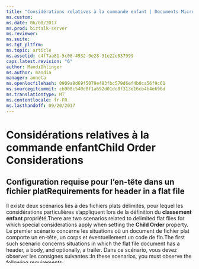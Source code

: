 ```yaml
---
title: "Considérations relatives à la commande enfant | Documents Microsoft"
ms.custom: 
ms.date: 06/08/2017
ms.prod: biztalk-server
ms.reviewer: 
ms.suite: 
ms.tgt_pltfrm: 
ms.topic: article
ms.assetid: c4f7aa81-5c08-4932-9e28-31e22e037999
caps.latest.revision: "6"
author: MandiOhlinger
ms.author: mandia
manager: anneta
ms.openlocfilehash: 0909a8d69f5079e493fbc579d6ef4b0ca56f9c61
ms.sourcegitcommit: cb908c540d8f1a692d01dc8f313e16cb4b4e696d
ms.translationtype: MT
ms.contentlocale: fr-FR
ms.lasthandoff: 09/20/2017
---
```

# <a name="child-order-considerations"></a><span data-ttu-id="9a0f8-102">Considérations relatives à la commande enfant</span><span class="sxs-lookup"><span data-stu-id="9a0f8-102">Child Order Considerations</span></span>

## <a name="requirements-for-header-in-a-flat-file"></a><span data-ttu-id="9a0f8-103">Configuration requise pour l’en-tête dans un fichier plat</span><span class="sxs-lookup"><span data-stu-id="9a0f8-103">Requirements for header in a flat file</span></span>
<span data-ttu-id="9a0f8-104">Il existe deux scénarios liés à des fichiers plats délimités, pour lequel les considérations particulières s’appliquent lors de la définition du **classement enfant** propriété.</span><span class="sxs-lookup"><span data-stu-id="9a0f8-104">There are two scenarios related to delimited flat files for which special considerations apply when setting the **Child Order** property.</span></span> <span data-ttu-id="9a0f8-105">Le premier scénario concerne les situations où un document de fichier plat comporte un en-tête, un corps et éventuellement un code de fin.</span><span class="sxs-lookup"><span data-stu-id="9a0f8-105">The first such scenario concerns situations in which the flat file document has a header, a body, and optionally, a trailer.</span></span> <span data-ttu-id="9a0f8-106">Dans ce scénario, vous devez observer les consignes suivantes :</span><span class="sxs-lookup"><span data-stu-id="9a0f8-106">In these scenarios, you must observe the following requirements:</span></span>  
  
-   <span data-ttu-id="9a0f8-107">Vous devez définir le **classement enfant** propriété de l’enregistrement racine (délimité) de l’en-tête à **suffixés**.</span><span class="sxs-lookup"><span data-stu-id="9a0f8-107">You must set the **Child Order** property of the (delimited) root record of the header to **Postfix**.</span></span>  
  
-   <span data-ttu-id="9a0f8-108">Si un code de fin n’est présent, vous devez définir le **classement enfant** propriété de l’enregistrement racine (délimité) du corps **suffixés**.</span><span class="sxs-lookup"><span data-stu-id="9a0f8-108">If a trailer is present, you must set the **Child Order** property of the (delimited) root record of the body to **Postfix**.</span></span>  
  
-   <span data-ttu-id="9a0f8-109">Si un code de fin n’est pas présent, vous pouvez définir le **classement enfant** propriété de l’enregistrement racine (délimité) du corps **préfixe**, **InFix**, ou **Postfix**.</span><span class="sxs-lookup"><span data-stu-id="9a0f8-109">If a trailer is not present, you may set the **Child Order** property of the (delimited) root record of the body to **Prefix**, **InFix**, or **Postfix**.</span></span>  
  
-   <span data-ttu-id="9a0f8-110">Si un code de fin est présent, vous pouvez définir le **classement enfant** propriété de l’enregistrement racine (délimité) de ce code de fin pour **préfixe**, **InFix**, ou **Postfix**.</span><span class="sxs-lookup"><span data-stu-id="9a0f8-110">If a trailer is present, you may set the **Child Order** property of the (delimited) root record of that trailer to **Prefix**, **InFix**, or **Postfix**.</span></span>  
  
-   <span data-ttu-id="9a0f8-111">Vous pouvez définir le **classement enfant** propriété d’enregistrements subordonnés délimités de l’en-tête, corps et code de fin **préfixe**, **InFix**, ou **suffixés**.</span><span class="sxs-lookup"><span data-stu-id="9a0f8-111">You may set the **Child Order** property of delimited subordinate records of the header, body, and trailer to **Prefix**, **InFix**, or **Postfix**.</span></span>  
  
 <span data-ttu-id="9a0f8-112">Le deuxième scénario associé à des fichiers plats délimités et **classement enfant** propriété est que cette propriété doit être définie en fonction des attendent les composants d’exécution pour les nœuds.</span><span class="sxs-lookup"><span data-stu-id="9a0f8-112">The second scenario related to delimited flat files and the **Child Order** property is that this property must be set according to what the runtime components expect for the nodes.</span></span> <span data-ttu-id="9a0f8-113">Le paramètre correct pour le **classement enfant** propriété ne peut pas être évidente pour les nœuds racine et de groupe, comme illustré dans les scénarios suivants :</span><span class="sxs-lookup"><span data-stu-id="9a0f8-113">The correct setting for the **Child Order** property may not be apparent for root and group nodes, as illustrated in the following scenarios:</span></span>  
  
-   <span data-ttu-id="9a0f8-114">**Nœud racine.**</span><span class="sxs-lookup"><span data-stu-id="9a0f8-114">**Root node.**</span></span> <span data-ttu-id="9a0f8-115">imaginez un fichier plat typique dont la structure se compose d'enregistrements suivis d'une combinaison retour chariot/saut de ligne.</span><span class="sxs-lookup"><span data-stu-id="9a0f8-115">Consider a typical flat file whose structure consists of records followed by a CR/LF combination.</span></span> <span data-ttu-id="9a0f8-116">Le délimiteur sépare les enregistrements dans le fichier et la séquence est généralement la suivante : enregistrement, délimiteur, enregistrement, délimiteur, etc.</span><span class="sxs-lookup"><span data-stu-id="9a0f8-116">The delimiter separates records in the file, and the sequence is typically record, delimiter, record, delimiter, and so on.</span></span> <span data-ttu-id="9a0f8-117">Dans ce cas, le délimiteur suit toujours les données, ce qui correspond à un **classement enfant** de paramètre de la propriété **suffixés**.</span><span class="sxs-lookup"><span data-stu-id="9a0f8-117">In this situation, the delimiter always follows the data, which corresponds to a **Child Order** property setting of **Postfix**.</span></span>  
  
-   <span data-ttu-id="9a0f8-118">**Nœuds de groupe.**</span><span class="sxs-lookup"><span data-stu-id="9a0f8-118">**Group nodes.**</span></span> <span data-ttu-id="9a0f8-119">les nœuds de groupe affichés dans les représentations BizTalk Server et XSD du schéma ne sont pas explicitement présents dans la représentation de fichier plat du message d'instance.</span><span class="sxs-lookup"><span data-stu-id="9a0f8-119">The group nodes shown in the BizTalk Server and XSD representation of the schema are not explicitly present in the flat file representation of the instance message.</span></span> <span data-ttu-id="9a0f8-120">Imaginez un bon de commande contenant un ensemble d'enregistrements pour chaque élément de ligne. Imaginez également que ces enregistrements se répètent à maintes reprises pour représenter plusieurs éléments de ligne dans un seul bon de commande.</span><span class="sxs-lookup"><span data-stu-id="9a0f8-120">Consider a purchase order (PO) that contains a collection of records for each line item, and those records repeat numerous times to represent multiple line items in a single PO.</span></span> <span data-ttu-id="9a0f8-121">Le schéma d’un tel message comprend généralement un nœud nommé LineItems qui servent de conteneur (parfois conceptuel) pour l’ensemble répété : dans la représentation sous forme de fichier plat du message d’instance, le conteneur LineItems est de nature conceptuel et représenté par la séquence appropriée de données et les délimiteurs ; dans la représentation XML du message d’instance, le conteneur LineItems est explicitement présent sous la forme d’un **LineItems** élément dans XML.</span><span class="sxs-lookup"><span data-stu-id="9a0f8-121">The schema for such a message would likely include a node named LineItems to serve as the (sometimes conceptual) container for the repeating set: in the flat file representation of the instance message, the LineItems container is conceptual in nature, represented by the appropriate sequence of data and delimiters; in the XML representation of the instance message, the LineItems container is explicitly present in the form of a **LineItems** element in XML.</span></span>  
  
 <span data-ttu-id="9a0f8-122">Imaginez un message contenant un nœud racine et un unique nœud de groupe.</span><span class="sxs-lookup"><span data-stu-id="9a0f8-122">Consider a message containing a root node and only one group node.</span></span> <span data-ttu-id="9a0f8-123">Il est facile de voir à quel endroit du flux d'entrée le dernier délimiteur appartiendrait au nœud racine.</span><span class="sxs-lookup"><span data-stu-id="9a0f8-123">It is easy to see where the last delimiter in the input stream would belong to the root node.</span></span> <span data-ttu-id="9a0f8-124">Par conséquent, la séquence données/délimiteur de la boucle conceptuelle serait simplement composée d'un ou plusieurs enregistrements d'élément de ligne.</span><span class="sxs-lookup"><span data-stu-id="9a0f8-124">Therefore, the data/delimiter sequence in the conceptual loop would merely be one or more line item records.</span></span> <span data-ttu-id="9a0f8-125">Il n'y a que dans le cas où il y aurait plus d'un enregistrement d'élément de ligne qu'un délimiteur les séparerait.</span><span class="sxs-lookup"><span data-stu-id="9a0f8-125">Only in the case where there are more than one line item records would there be a delimiter to separate them.</span></span> <span data-ttu-id="9a0f8-126">Dans ce cas, les délimiteurs seraient un de moins que les ensembles des éléments délimités, et les délimiteurs se trouveraient entre les éléments délimités dans une structure appelée Infix.</span><span class="sxs-lookup"><span data-stu-id="9a0f8-126">In that case, the number of delimiters is one less than the sets of things being delimited, and the delimiters are located between the delimited items in a structure known as Infix.</span></span>  
  
## <a name="see-also"></a><span data-ttu-id="9a0f8-127">Voir aussi</span><span class="sxs-lookup"><span data-stu-id="9a0f8-127">See Also</span></span>  
-  [<span data-ttu-id="9a0f8-128">Considérations concernant les enregistrements délimités</span><span class="sxs-lookup"><span data-stu-id="9a0f8-128">Delimited Record Considerations</span></span>](../core/delimited-record-considerations.md)   
-  <span data-ttu-id="9a0f8-129">**Le classement enfant (propriété de nœud des schémas de fichier plat)**[!INCLUDE[ui-guidance-developers-reference](../includes/ui-guidance-developers-reference.md)]</span><span class="sxs-lookup"><span data-stu-id="9a0f8-129">**Child Order (Node Property of Flat File Schemas)** [!INCLUDE[ui-guidance-developers-reference](../includes/ui-guidance-developers-reference.md)]</span></span>